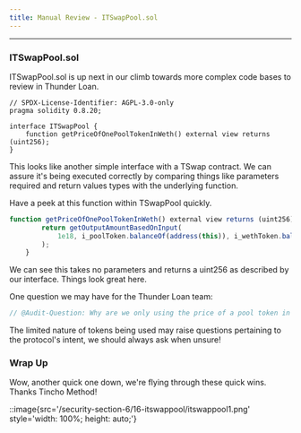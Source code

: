 ```yaml
---
title: Manual Review - ITSwapPool.sol
---
```


---

### ITSwapPool.sol

ITSwapPool.sol is up next in our climb towards more complex code bases to review in Thunder Loan.

```solidity
// SPDX-License-Identifier: AGPL-3.0-only
pragma solidity 0.8.20;

interface ITSwapPool {
    function getPriceOfOnePoolTokenInWeth() external view returns (uint256);
}

```

This looks like another simple interface with a TSwap contract. We can assure it's being executed correctly by comparing things like parameters required and return values types with the underlying function.

Have a peek at this function within TSwapPool quickly.

```js
function getPriceOfOnePoolTokenInWeth() external view returns (uint256) {
        return getOutputAmountBasedOnInput(
            1e18, i_poolToken.balanceOf(address(this)), i_wethToken.balanceOf(address(this))
        );
    }
```

We can see this takes no parameters and returns a uint256 as described by our interface. Things look great here.

One question we may have for the Thunder Loan team:

```js
// @Audit-Question: Why are we only using the price of a pool token in weth?
```

The limited nature of tokens being used may raise questions pertaining to the protocol's intent, we should always ask when unsure!

### Wrap Up

Wow, another quick one down, we're flying through these quick wins. Thanks Tincho Method!

::image{src='/security-section-6/16-itswappool/itswappool1.png' style='width: 100%; height: auto;'}
